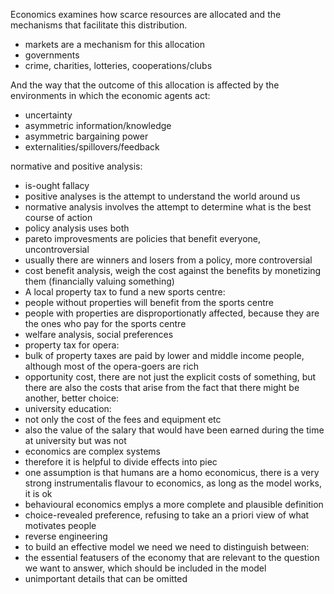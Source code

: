 Economics examines how scarce resources are allocated and the mechanisms that facilitate this distribution.

- markets are a mechanism for this allocation
- governments
- crime, charities, lotteries, cooperations/clubs

  

And the way that the outcome of this allocation is affected by the environments in which the economic agents act:

- uncertainty
- asymmetric information/knowledge
- asymmetric bargaining power
- externalities/spillovers/feedback

  

normative and positive analysis:

- is-ought fallacy
- positive analyses is the attempt to understand the world around us
- normative analysis involves the attempt to determine what is the best course of action
- policy analysis uses both
- pareto improvesments are policies that benefit everyone, uncontroversial
- usually there are winners and losers from a policy, more controversial
- cost benefit analysis, weigh the cost against the benefits by monetizing them (financially valuing something)
- A local property tax to fund a new sports centre:
- people without properties will benefit from the sports centre
- people with properties are disproportionatly affected, because they are the ones who pay for the sports centre
- welfare analysis, social preferences
- property tax for opera:
- bulk of property taxes are paid by lower and middle income people, although most of the opera-goers are rich
- opportunity cost, there are not just the explicit costs of something, but there are also the costs that arise from the fact that there might be another, better choice:
- university education:
- not only the cost of the fees and equipment etc
- also the value of the salary that would have been earned during the time at university but was not
- economics are complex systems
- therefore it is helpful to divide effects into piec
- one assumption is that humans are a homo economicus, there is a very strong instrumentalis flavour to economics, as long as the model works, it is ok
- behavioural economics emplys a more complete and plausible definition
- choice-revealed preference, refusing to take an a priori view of what motivates people
- reverse engineering
- to build an effective model we need we need to distinguish between:
- the essential featusers of the economy that are relevant to the question we want to answer, which should be included in the model
- unimportant details that can be omitted